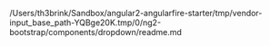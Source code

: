 /Users/th3brink/Sandbox/angular2-angularfire-starter/tmp/vendor-input_base_path-YQBge20K.tmp/0/ng2-bootstrap/components/dropdown/readme.md